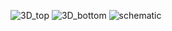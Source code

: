 ![3D_top](figs/DS100M08KV_top.png)
![3D_bottom](figs/DS100M08KV_bottom.png)
![schematic](figs/DS100M08KV.svg)
